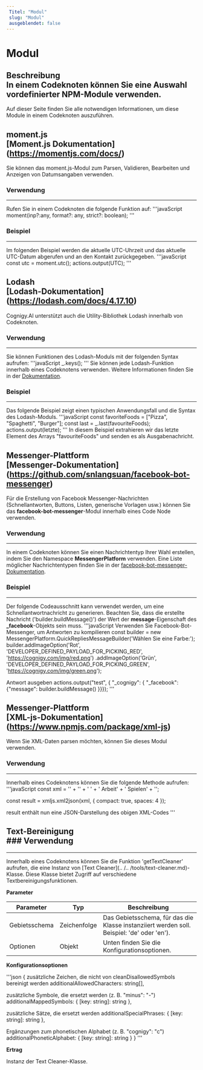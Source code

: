 ```yaml
---
 Titel: "Modul" 
 slug: "Modul" 
 ausgeblendet: false 
---
```

# Modul

## Beschreibung<div class="divider"></div>In einem Codeknoten können Sie eine Auswahl vordefinierter NPM-Module verwenden. 
Auf dieser Seite finden Sie alle notwendigen Informationen, um diese Module in einem Codeknoten auszuführen.

## moment.js<div class="divider"></div>[Moment.js Dokumentation] (https://momentjs.com/docs/)

Sie können das moment.js-Modul zum Parsen, Validieren, Bearbeiten und Anzeigen von Datumsangaben verwenden.

### Verwendung
---
Rufen Sie in einem Codeknoten die folgende Funktion auf:
'''javaScript
moment(inp?:any, format?: any, strict?: boolean);
''' 

### Beispiel
---
Im folgenden Beispiel werden die aktuelle UTC-Uhrzeit und das aktuelle UTC-Datum abgerufen und an den Kontakt zurückgegeben.
'''javaScript
const utc = moment.utc();
actions.output(UTC);
''' 

## Lodash<div class="divider"></div>[Lodash-Dokumentation] (https://lodash.com/docs/4.17.10)

Cognigy.AI unterstützt auch die Utility-Bibliothek Lodash innerhalb von Codeknoten.

### Verwendung
---
Sie können Funktionen des Lodash-Moduls mit der folgenden Syntax aufrufen:
'''javaScript
_.keys(<OBJECT>);
''' 
Sie können jede Lodash-Funktion innerhalb eines Codeknotens verwenden. Weitere Informationen finden Sie in der [Dokumentation](https://lodash.com/docs/4.17.10).

### Beispiel
---
Das folgende Beispiel zeigt einen typischen Anwendungsfall und die Syntax des Lodash-Moduls.
'''javaScript
const favoriteFoods = ["Pizza", "Spaghetti", "Burger"];
const last = _.last(favouriteFoods);
actions.output(letzte);
''' 
In diesem Beispiel extrahieren wir das letzte Element des Arrays "favouriteFoods" und senden es als Ausgabenachricht.

## Messenger-Plattform<div class="divider"></div>[Messenger-Dokumentation] (https://github.com/snlangsuan/facebook-bot-messenger)

Für die Erstellung von Facebook Messenger-Nachrichten (Schnellantworten, Buttons, Listen, generische Vorlagen usw.) können Sie das **facebook-bot-messenger**-Modul innerhalb eines Code Node verwenden.

### Verwendung
---
In einem Codeknoten können Sie einen Nachrichtentyp Ihrer Wahl erstellen, indem Sie den Namespace **MessengerPlatform** verwenden. Eine Liste möglicher Nachrichtentypen finden Sie in der [facebook-bot-messenger-Dokumentation](https://github.com/snlangsuan/facebook-bot-messenger).

### Beispiel
---
Der folgende Codeausschnitt kann verwendet werden, um eine Schnellantwortnachricht zu generieren. Beachten Sie, dass die erstellte Nachricht ('builder.buildMessage()') der Wert der **message**-Eigenschaft des **_facebook**-Objekts sein muss. 
'''javaScript
Verwenden Sie Facebook-Bot-Messenger, um Antworten zu kompilieren
const builder = new MessengerPlatform.QuickRepliesMessageBuilder('Wählen Sie eine Farbe:');
builder.addImageOption('Rot', 'DEVELOPER_DEFINED_PAYLOAD_FOR_PICKING_RED', 'https://cognigy.com/img/red.png')
       .addImageOption('Grün', 'DEVELOPER_DEFINED_PAYLOAD_FOR_PICKING_GREEN', 'https://cognigy.com/img/green.png');

Antwort ausgeben
actions.output("test", { "_cognigy": { "_facebook": {"message": builder.buildMessage() }}});
''' 

## Messenger-Plattform<div class="divider"></div>[XML-js-Dokumentation] (https://www.npmjs.com/package/xml-js)

Wenn Sie XML-Daten parsen möchten, können Sie dieses Modul verwenden.

### Verwendung
---
Innerhalb eines Codeknotens können Sie die folgende Methode aufrufen: 
'''javaScript
const xml =
    '<?xml version="1.0" encoding="utf-8"?>' +
    '<note importance="high" logged="true">' +
    '    <title>Glücklich</title>' +
    '    <todo>Arbeit</todo>' +
    '    <todo>Spielen</todo>' +
    ''</note>;

const result = xmljs.xml2json(xml, { compact: true, spaces: 4 });

result enthält nun eine JSON-Darstellung des obigen XML-Codes
''' 

## Text-Bereinigung<div class="divider"></div>### Verwendung
---
Innerhalb eines Codeknotens können Sie die Funktion 'getTextCleaner' aufrufen, die eine Instanz von [Text Cleaner](.. /.. /tools/text-cleaner.md)-Klasse. 
Diese Klasse bietet Zugriff auf verschiedene Textbereinigungsfunktionen.

**Parameter**

| Parameter | Typ | Beschreibung |
|-----------|--------|----------------------------------------------------------------------------|
| Gebietsschema | Zeichenfolge | Das Gebietsschema, für das die Klasse instanziiert werden soll. Beispiel: 'de' oder 'en'). |
| Optionen | Objekt | Unten finden Sie die Konfigurationsoptionen.                                          |

**Konfigurationsoptionen**

'''json
{
    zusätzliche Zeichen, die nicht von cleanDisallowedSymbols bereinigt werden
    additionalAllowedCharacters: string[], 

zusätzliche Symbole, die ersetzt werden (z. B. "minus": "-")
    additionalMappedSymbols: { [key: string]: string }, 

zusätzliche Sätze, die ersetzt werden
    additionalSpecialPhrases: { [key: string]: string }, 

Ergänzungen zum phonetischen Alphabet (z. B. "cognigy": "c")
    additionalPhoneticAlphabet: { [key: string]: string } 
}
'''

**Ertrag**

Instanz der Text Cleaner-Klasse.</OBJECT>